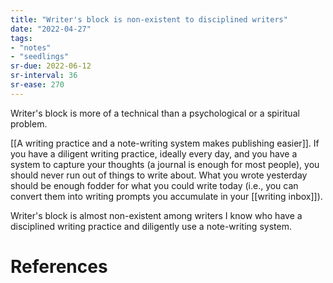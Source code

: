 ```yaml
---
title: "Writer's block is non-existent to disciplined writers"
date: "2022-04-27"
tags:
- "notes"
- "seedlings"
sr-due: 2022-06-12
sr-interval: 36
sr-ease: 270
---
```


Writer's block is more of a technical than a psychological or a spiritual problem.

[[A writing practice and a note-writing system makes publishing easier]]. If you have a diligent writing practice, ideally every day, and you have a system to capture your thoughts (a journal is enough for most people), you should never run out of things to write about. What you wrote yesterday should be enough fodder for what you could write today (i.e., you can convert them into writing prompts you accumulate in your [[writing inbox]]).

Writer's block is almost non-existent among writers I know who have a disciplined writing practice and diligently use a note-writing system.

# References
